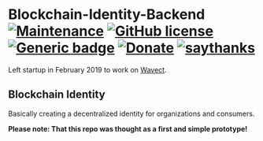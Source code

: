# Blockchain-Identity-Backend [![Maintenance](https://img.shields.io/badge/Maintained%3F-no-red.svg)](https://bitbucket.org/lbesson/ansi-colors) [![GitHub license](https://img.shields.io/github/license/wsdt/VID-Card-Backend.svg)](https://github.com/wsdt/VID-Card-Backend/blob/master/LICENSE) [![Generic badge](https://img.shields.io/badge/Made%20with-GoLang-blue)](https://golang.org/)  [![Donate](https://img.shields.io/badge/Donate-Pay%20me%20a%20coffee-3cf)](https://github.com/wsdt/Global/wiki/Donation) [![saythanks](https://img.shields.io/badge/say-thanks-ff69b4.svg)](https://saythanks.io/to/kevin.riedl.privat%40gmail.com)

Left startup in February 2019 to work on [Wavect](https://github.com/wsdt/Wavect_Base).

## Blockchain Identity
Basically creating a decentralized identity for organizations and consumers.

**Please note: That this repo was thought as a first and simple prototype!**
